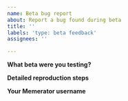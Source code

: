 ```yaml
---
name: Beta bug report
about: Report a bug found during beta
title: ''
labels: 'type: beta feedback'
assignees: ''

---
```


<!-- Only fill this out if the error is only reproducible when the beta is opted-in, if it happens always, fill out a normal report. -->

**What beta were you testing?**
<!-- Which beta did this error occur on? -->

**Detailed reproduction steps**
<!-- Tell us how you got to this situation -->

**Your Memerator username**
<!-- So you can get that sweet Bug Reporter badge. You MUST have a username set in settings. -->
